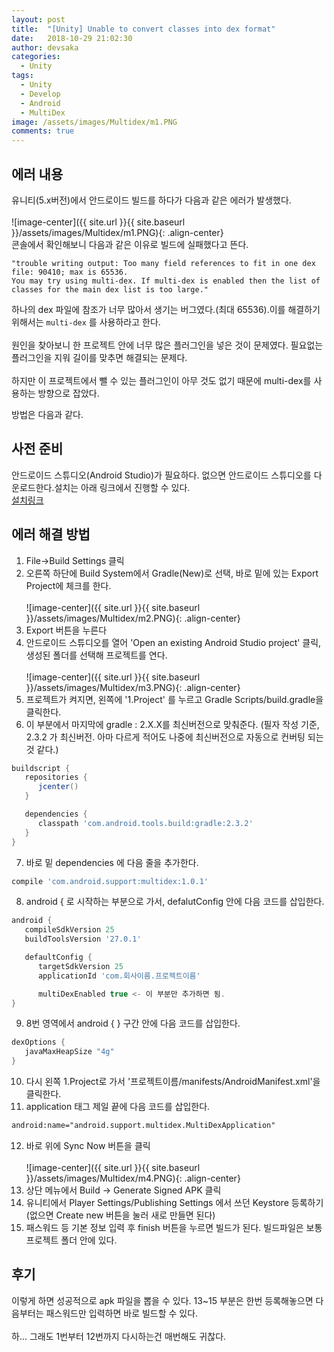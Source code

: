 ```yaml
---
layout: post
title:  "[Unity] Unable to convert classes into dex format"
date:   2018-10-29 21:02:30
author: devsaka
categories:
  - Unity
tags:
  - Unity
  - Develop
  - Android
  - MultiDex
image: /assets/images/Multidex/m1.PNG
comments: true
---
```


## 에러 내용
유니티(5.x버전)에서 안드로이드 빌드를 하다가 다음과 같은 에러가 발생했다.<br><br>
![image-center]({{ site.url }}{{ site.baseurl }}/assets/images/Multidex/m1.PNG){: .align-center}<br>
콘솔에서 확인해보니 다음과 같은 이유로 빌드에 실패했다고 뜬다.
```
"trouble writing output: Too many field references to fit in one dex file: 90410; max is 65536.
You may try using multi-dex. If multi-dex is enabled then the list of classes for the main dex list is too large."
```
하나의 dex 파일에 참조가 너무 많아서 생기는 버그였다.(최대 65536).이를 해결하기 위해서는 `multi-dex` 를 사용하라고 한다.<br><br>
원인을 찾아보니 한 프로젝트 안에 너무 많은 플러그인을 넣은 것이 문제였다. 필요없는 플러그인을 지워 길이를 맞추면 해결되는 문제다.<br><br>
하지만 이 프로젝트에서 뺄 수 있는 플러그인이 아무 것도 없기 때문에 multi-dex를 사용하는 방향으로 잡았다.

방법은 다음과 같다.

## 사전 준비
안드로이드 스튜디오(Android Studio)가 필요하다. 없으면 안드로이드 스튜디오를 다운로드한다.설치는 아래 링크에서 진행할 수 있다.<br>
[설치링크](https://developer.android.com/studio/index.html?hl=ko)

## 에러 해결 방법
1. File->Build Settings 클릭
2. 오른쪽 하단에 Build System에서 Gradle(New)로 선택, 바로 밑에 있는 Export Project에 체크를 한다.<br><br>
![image-center]({{ site.url }}{{ site.baseurl }}/assets/images/Multidex/m2.PNG){: .align-center}<br>
3. Export 버튼을 누른다
4. 안드로이드 스튜디오를 열어 'Open an existing Android Studio project' 클릭, 생성된 폴더를 선택해 프로젝트를 연다.<br><br>
![image-center]({{ site.url }}{{ site.baseurl }}/assets/images/Multidex/m3.PNG){: .align-center}<br>
5. 프로젝트가 켜지면, 왼쪽에 '1.Project' 를 누르고 Gradle Scripts/build.gradle을 클릭한다.
6. 이 부분에서 마지막에 gradle : 2.X.X를 최신버전으로 맞춰준다. (필자 작성 기준, 2.3.2 가 최신버전. 아마 다르게 적어도 나중에 최신버전으로 자동으로 컨버팅 되는 것 같다.)
```gradle
buildscript {
   repositories {
      jcenter()
   }

   dependencies {
      classpath 'com.android.tools.build:gradle:2.3.2'
   }
}
```
7. 바로 밑 dependencies 에 다음 줄을 추가한다.
```gradle
compile 'com.android.support:multidex:1.0.1'
```
8. android { 로 시작하는 부분으로 가서, defalutConfig 안에 다음 코드를 삽입한다.
```gradle
android {
   compileSdkVersion 25
   buildToolsVersion '27.0.1'

   defaultConfig {
      targetSdkVersion 25
      applicationId 'com.회사이름.프로젝트이름'

      multiDexEnabled true <- 이 부분만 추가하면 됨.
}
```
9. 8번 영역에서 android { } 구간 안에 다음 코드를 삽입한다.
```gradle
dexOptions {
   javaMaxHeapSize "4g"
}
```
10. 다시 왼쪽 1.Project로 가서 '프로젝트이름/manifests/AndroidManifest.xml'을 클릭한다.
11. application 태그 제일 끝에 다음 코드를 삽입한다. 
```xml
android:name="android.support.multidex.MultiDexApplication"
```
12. 바로 위에 Sync Now 버튼을 클릭<br><br>
![image-center]({{ site.url }}{{ site.baseurl }}/assets/images/Multidex/m4.PNG){: .align-center}<br>
13. 상단 메뉴에서 Build -> Generate Signed APK 클릭
14. 유니티에서 Player Settings/Publishing Settings 에서 쓰던 Keystore 등록하기(없으면 Create new 버튼을 눌러 새로 만들면 된다)
15. 패스워드 등 기본 정보 입력 후 finish 버튼을 누르면 빌드가 된다. 빌드파일은 보통 프로젝트 폴더 안에 있다.

## 후기
이렇게 하면 성공적으로 apk 파일을 뽑을 수 있다. 13~15 부분은 한번 등록해놓으면 다음부터는 패스워드만 입력하면 바로 빌드할 수 있다.<br><br>
하... 그래도 1번부터 12번까지 다시하는건 매번해도 귀찮다.
